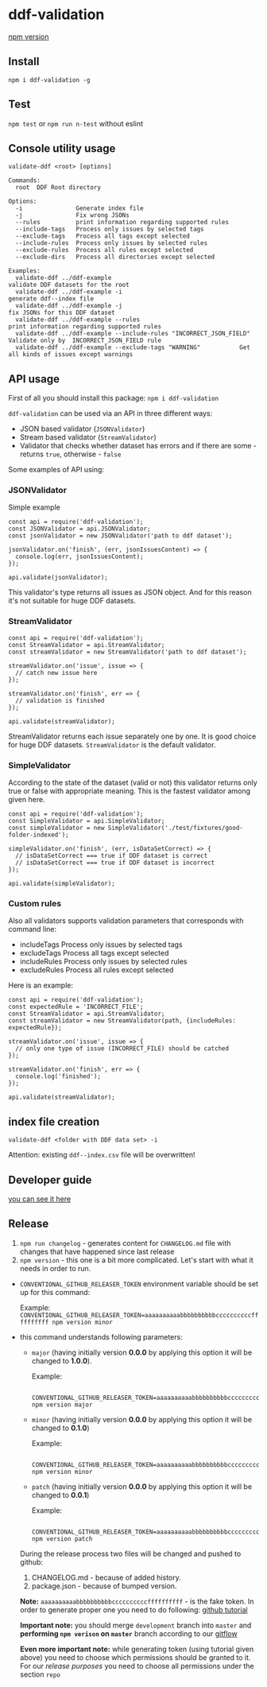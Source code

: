 # ddf-validation

[npm version](https://www.npmjs.com/package/ddf-validation)

## Install

`npm i ddf-validation -g`

## Test

`npm test` or `npm run n-test` without eslint

## Console utility usage

`validate-ddf <root> [options]`

```
Commands:
  root  DDF Root directory

Options:
  -i               Generate index file
  -j               Fix wrong JSONs
  --rules          print information regarding supported rules
  --include-tags   Process only issues by selected tags
  --exclude-tags   Process all tags except selected
  --include-rules  Process only issues by selected rules
  --exclude-rules  Process all rules except selected
  --exclude-dirs   Process all directories except selected

Examples:
  validate-ddf ../ddf-example                                        validate DDF datasets for the root
  validate-ddf ../ddf-example -i                                     generate ddf--index file
  validate-ddf ../ddf-example -j                                     fix JSONs for this DDF dataset
  validate-ddf ../ddf-example --rules                                print information regarding supported rules
  validate-ddf ../ddf-example --include-rules "INCORRECT_JSON_FIELD" Validate only by  INCORRECT_JSON_FIELD rule
  validate-ddf ../ddf-example --exclude-tags "WARNING"           Get all kinds of issues except warnings
```

## API usage

First of all you should install this package: `npm i ddf-validation`

`ddf-validation` can be used via an API in three different ways:

 * JSON based validator (`JSONValidator`)
 * Stream based validator (`StreamValidator`)
 * Validator that checks whether dataset has errors and if there are some - returns `true`, otherwise - `false`
 
Some examples of API using:

### JSONValidator

Simple example

```
const api = require('ddf-validation');
const JSONValidator = api.JSONValidator;
const jsonValidator = new JSONValidator('path to ddf dataset');

jsonValidator.on('finish', (err, jsonIssuesContent) => {
  console.log(err, jsonIssuesContent);
});

api.validate(jsonValidator);
```

This validator's type returns all issues as JSON object. 
And for this reason it's not suitable for huge DDF datasets.

### StreamValidator

```
const api = require('ddf-validation');
const StreamValidator = api.StreamValidator;
const streamValidator = new StreamValidator('path to ddf dataset');

streamValidator.on('issue', issue => {
  // catch new issue here
});

streamValidator.on('finish', err => {
  // validation is finished
});

api.validate(streamValidator);
```

StreamValidator returns each issue separately one by one.
It is good choice for huge DDF datasets.
`StreamValidator` is the default validator.

### SimpleValidator

According to the state of the dataset (valid or not) this validator returns only true or false with appropriate meaning.
This is the fastest validator among given here.

```
const api = require('ddf-validation');
const SimpleValidator = api.SimpleValidator;
const simpleValidator = new SimpleValidator('./test/fixtures/good-folder-indexed');

simpleValidator.on('finish', (err, isDataSetCorrect) => {
  // isDataSetCorrect === true if DDF dataset is correct
  // isDataSetCorrect === true if DDF dataset is incorrect
});

api.validate(simpleValidator);
```

### Custom rules

Also all validators supports validation parameters that corresponds with command line:

 * includeTags   Process only issues by selected tags
 * excludeTags   Process all tags except selected
 * includeRules  Process only issues by selected rules
 * excludeRules  Process all rules except selected
 
Here is an example:

```
const api = require('ddf-validation');
const expectedRule = 'INCORRECT_FILE';
const StreamValidator = api.StreamValidator;
const streamValidator = new StreamValidator(path, {includeRules: expectedRule});

streamValidator.on('issue', issue => {
  // only one type of issue (INCORRECT_FILE) should be catched
});

streamValidator.on('finish', err => {
  console.log('finished');
});

api.validate(streamValidator);
```

## index file creation

`validate-ddf <folder with DDF data set> -i`

Attention: existing `ddf--index.csv` file will be overwritten!

## Developer guide

[you can see it here](doc/developer-guide.md)

## Release
1. `npm run changelog` - generates content for `CHANGELOG.md` file with changes that have happened since last release
2. `npm version` - this one is a bit more complicated. Let's start with what it needs in order to run.
  - `CONVENTIONAL_GITHUB_RELEASER_TOKEN` environment variable should be set up for this command:

    Example: `CONVENTIONAL_GITHUB_RELEASER_TOKEN=aaaaaaaaaabbbbbbbbbbccccccccccffffffffff npm version minor`

  - this command understands following parameters:
    - `major` (having initially version **0.0.0** by applying this option it will be changed to **1.0.0**).

        Example:
        ```
          CONVENTIONAL_GITHUB_RELEASER_TOKEN=aaaaaaaaaabbbbbbbbbbccccccccccffffffffff npm version major
        ```

    - `minor` (having initially version **0.0.0** by applying this option it will be changed to **0.1.0**)

        Example:
        ```
          CONVENTIONAL_GITHUB_RELEASER_TOKEN=aaaaaaaaaabbbbbbbbbbccccccccccffffffffff npm version minor
        ```

    - `patch` (having initially version **0.0.0** by applying this option it will be changed to **0.0.1**)

        Example:
        ```
          CONVENTIONAL_GITHUB_RELEASER_TOKEN=aaaaaaaaaabbbbbbbbbbccccccccccffffffffff npm version patch
        ```

    During the release process two files will be changed and pushed to github:
      1. CHANGELOG.md - because of added history.
      2. package.json - because of bumped version.

    **Note:** `aaaaaaaaaabbbbbbbbbbccccccccccffffffffff` - is the fake token. In order to generate proper one you need to do following: [github tutorial](https://help.github.com/articles/creating-an-access-token-for-command-line-use)

    **Important note:** you should merge `development` branch into `master` and **performing `npm verison` on `master`** branch according to our [gitflow](https://github.com/valor-software/valor-style-guides/tree/master/gitflow)

    **Even more important note:** while generating token (using tutorial given above) you need to choose which permissions should be granted to it. For our *release purposes* you need to choose all permissions under the section `repo`
